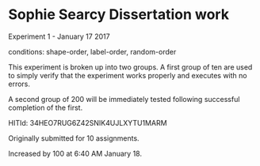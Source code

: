 # Sophie Searcy Dissertation work

Experiment 1 - January 17 2017

conditions: shape-order, label-order, random-order

This experiment is broken up into two groups. A first group of ten are used to simply verify that the experiment works properly and executes with no errors.

A second group of 200 will be immediately tested following successful completion of the first.

HITId: 34HEO7RUG6Z42SNIK4UJLXYTU1MARM

Originally submitted for 10 assignments.

Increased by 100 at 6:40 AM January 18.
